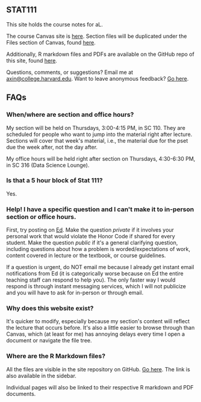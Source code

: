 ## STAT111

This site holds the course notes for aL. 

The course Canvas site is [here](https://canvas.harvard.edu/courses/119000). Section files will be duplicated under the Files section of Canvas, found [here](https://canvas.harvard.edu/courses/119000/files/folder/Section%20Materials/aL).

Additionally, R markdown files and PDFs are available on the GitHub repo of this site, found [here](https://github.com/awqx/stat111-2023). 

Questions, comments, or suggestions? Email me at axin@college.harvard.edu. Want to leave anonymous feedback? [Go here](https://admonymous.co/al). 

## FAQs

### When/where are section and office hours?

My section will be held on Thursdays, 3:00-4:15 PM, in SC 110. They are scheduled for people who want to jump into the material right after lecture. Sections will cover that week's material, i.e., the material due for the pset due the week after, not the day after. 

My office hours will be held right after section on Thursdays, 4:30-6:30 PM, in SC 316 (Data Science Lounge). 

### Is that a 5 hour block of Stat 111?

Yes.

### Help! I have a specific question and I can't make it to in-person section or office hours. 

First, try posting on [Ed](https://edstem.org/us/courses/32950/discussion/). Make the question *private* if it involves your personal work that would violate the Honor Code if shared for every student. Make the question *public* if it's a general clarifying question, including questions about how a problem is worded/expectations of work, content covered in lecture or the textbook, or course guidelines. 

If a question is urgent, do NOT email me because I already get instant email notifications from Ed (it is categorically worse because on Ed the entire teaching staff can respond to help you). The only faster way I would respond is through instant messaging services, which I will not publicize and you will have to ask for in-person or through email. 

### Why does this website exist?

It's quicker to modify, especially because my section's content will reflect the lecture that occurs before. It's also a little easier to browse through than Canvas, which (at least for me) has annoying delays every time I open a document or navigate the file tree. 

### Where are the R Markdown files? 

All the files are visible in the site repository on GitHub. [Go here](https://github.com/awqx/stat111-2023). The link is also available in the sidebar. 

Individual pages will also be linked to their respective R markdown and PDF documents.